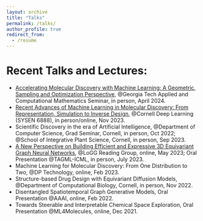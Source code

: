 ```yaml
---
layout: archive
title: "Talks"
permalink: /talks/
author_profile: true
redirect_from:
  - /resume
---
```


Recent Talks and Lectures:
======
* [Accelerating Molecular Discovery with Machine Learning: A Geometric, Sampling and Optimization Perspective](https://math.gatech.edu/seminars-colloquia/series/applied-and-computational-mathematics-seminar/yuanqi-du-20240401), @Georgia Tech Applied and Computational Mathematics Seminar, in person, April 2024.
* [Recent Advances of Machine Learning in Molecular Discovery: From Representation, Simulation to Inverse Design](https://classes.cornell.edu/browse/roster/FA23/class/SYSEN/6888), @Cornell Deep Learning (SYSEN 6888), in person/online, Nov 2023.
* Scientific Discovery in the era of Artificial Intelligence, @Department of Computer Science, Grad Seminar, Cornell, in person, Oct 2022; @School of Integrative Plant Science, Cornell, in person, Sep 2023.
* [A New Perspective on Building Efficient and Expressive 3D Equivariant Graph Neural Networks](https://m2d2.io/talks/logg/a-new-perspective-on-building-efficient-and-expressive-3d-equivariant-graph-neural-networks/), @LoGG Reading Group, online, May 2023; Oral Presentation @TAGML-ICML, in person, July 2023.
* Machine Learning for Molecular Discovery: From One Distribution to Two, @DP Technology, online, Feb 2023.
* Structure-based Drug Design with Equivariant Diffusion Models, @Department of Computational Biology, Cornell, in person, Nov 2022.
* Disentangled Spatiotemporal Graph Generative Models, Oral Presentation @AAAI, online, Feb 2022.
* Towards Steerable and Interpretable Chemical Space Exploration, Oral Presentation @ML4Molecules, online, Dec 2021.




